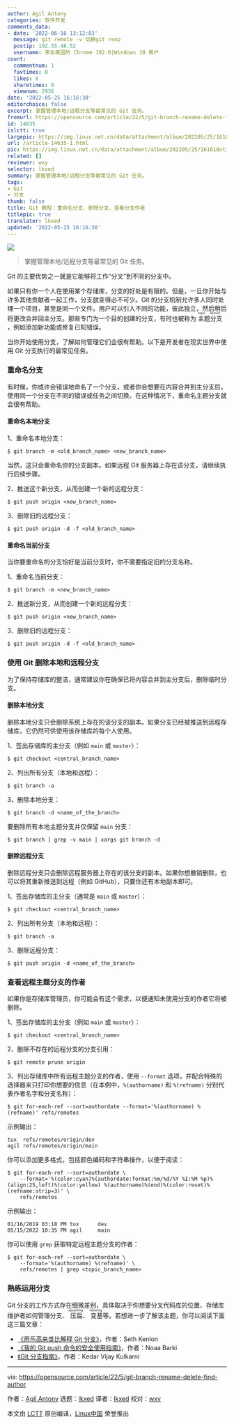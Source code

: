 ```yaml
---
author: Agil Antony
categories: 软件开发
comments_data:
- date: '2022-06-16 13:12:03'
  message: git remote -v 切换git reop
  postip: 192.55.46.52
  username: 来自美国的 Chrome 102.0|Windows 10 用户
count:
  commentnum: 1
  favtimes: 0
  likes: 0
  sharetimes: 0
  viewnum: 2936
date: '2022-05-25 16:16:30'
editorchoice: false
excerpt: 掌握管理本地/远程分支等最常见的 Git 任务。
fromurl: https://opensource.com/article/22/5/git-branch-rename-delete-find-author
id: 14635
islctt: true
largepic: https://img.linux.net.cn/data/attachment/album/202205/25/161618nt30jqe10nqtlzlj.jpg
url: /article-14635-1.html
pic: https://img.linux.net.cn/data/attachment/album/202205/25/161618nt30jqe10nqtlzlj.jpg.thumb.jpg
related: []
reviewer: wxy
selector: lkxed
summary: 掌握管理本地/远程分支等最常见的 Git 任务。
tags:
- Git
- 分支
thumb: false
title: Git 教程：重命名分支、删除分支、查看分支作者
titlepic: true
translator: lkxed
updated: '2022-05-25 16:16:30'
---
```


![](/data/attachment/album/202205/25/161618nt30jqe10nqtlzlj.jpg)



> 
> 掌握管理本地/远程分支等最常见的 Git 任务。
> 
> 
> 


Git 的主要优势之一就是它能够将工作“分叉”到不同的分支中。


如果只有你一个人在使用某个存储库，分支的好处是有限的。但是，一旦你开始与许多其他贡献者一起工作，分支就变得必不可少。Git 的分支机制允许多人同时处理一个项目，甚至是同一个文件。用户可以引入不同的功能，彼此独立，然后稍后将更改合并回主分支。那些专门为一个目的创建的分支，有时也被称为<ruby> 主题分支 <rt>  topic branch </rt></ruby>，例如添加新功能或修复已知错误。


当你开始使用分支，了解如何管理它们会很有帮助。以下是开发者在现实世界中使用 Git 分支执行的最常见任务。


### 重命名分支


有时候，你或许会错误地命名了一个分支，或者你会想要在内容合并到主分支后，使用同一个分支在不同的错误或任务之间切换。在这种情况下，重命名主题分支就会很有帮助。


#### 重命名本地分支


1、重命名本地分支：



```
$ git branch -m <old_branch_name> <new_branch_name>

```

当然，这只会重命名你的分支副本。如果远程 Git 服务器上存在该分支，请继续执行后续步骤。


2、推送这个新分支，从而创建一个新的远程分支：



```
$ git push origin <new_branch_name>

```

3、删除旧的远程分支：



```
$ git push origin -d -f <old_branch_name>

```

#### 重命名当前分支


当你要重命名的分支恰好是当前分支时，你不需要指定旧的分支名称。


1、重命名当前分支：



```
$ git branch -m <new_branch_name>

```

2、推送新分支，从而创建一个新的远程分支：



```
$ git push origin <new_branch_name>

```

3、删除旧的远程分支：



```
$ git push origin -d -f <old_branch_name>

```

### 使用 Git 删除本地和远程分支


为了保持存储库的整洁，通常建议你在确保已将内容合并到主分支后，删除临时分支。


#### 删除本地分支


删除本地分支只会删除系统上存在的该分支的副本。如果分支已经被推送到远程存储库，它仍然可供使用该存储库的每个人使用。


1、签出存储库的主分支（例如 `main` 或 `master`）：



```
$ git checkout <central_branch_name>

```

2、列出所有分支（本地和远程）：



```
$ git branch -a

```

3、删除本地分支：



```
$ git branch -d <name_of_the_branch>

```

要删除所有本地主题分支并仅保留 `main` 分支：



```
$ git branch | grep -v main | xargs git branch -d

```

#### 删除远程分支


删除远程分支只会删除远程服务器上存在的该分支的副本。如果你想撤销删除，也可以将其重新推送到远程（例如 GitHub），只要你还有本地副本即可。


1、签出存储库的主分支（通常是 `main` 或 `master`）：



```
$ git checkout <central_branch_name>

```

2、列出所有分支（本地和远程）：



```
$ git branch -a

```

3、删除远程分支：



```
$ git push origin -d <name_of_the_branch>

```

### 查看远程主题分支的作者


如果你是存储库管理员，你可能会有这个需求，以便通知未使用分支的作者它将被删除。


1、签出存储库的主分支（例如 `main` 或 `master`）：



```
$ git checkout <central_branch_name>

```

2、删除不存在的远程分支的分支引用：



```
$ git remote prune origin

```

3、列出存储库中所有远程主题分支的作者，使用 `--format` 选项，并配合特殊的选择器来只打印你想要的信息（在本例中，`%(authorname)` 和 `%(refname)` 分别代表作者名字和分支名称）：



```
$ git for-each-ref --sort=authordate --format='%(authorname) %(refname)' refs/remotes

```

示例输出：



```
tux  refs/remotes/origin/dev
agil refs/remotes/origin/main

```

你可以添加更多格式，包括颜色编码和字符串操作，以便于阅读：



```
$ git for-each-ref --sort=authordate \
    --format='%(color:cyan)%(authordate:format:%m/%d/%Y %I:%M %p)%(align:25,left)%(color:yellow) %(authorname)%(end)%(color:reset)%(refname:strip=3)' \
    refs/remotes

```

示例输出：



```
01/16/2019 03:18 PM tux      dev
05/15/2022 10:35 PM agil     main

```

你可以使用 `grep` 获取特定远程主题分支的作者：



```
$ git for-each-ref --sort=authordate \
    --format='%(authorname) %(refname)' \
    refs/remotes | grep <topic_branch_name>

```

### 熟练运用分支


Git 分支的工作方式存在细微差别，具体取决于你想要分叉代码库的位置、存储库维护者如何管理分支、<ruby> 压扁 <rt>  squashing </rt></ruby>、<ruby> 变基 <rt>  rebasing </rt></ruby>等。若想进一步了解该主题，你可以阅读下面这三篇文章：


* [《用乐高来类比解释 Git 分支》](https://opensource.com/article/22/4/git-branches)，作者：Seth Kenlon
* [《我的 Git push 命令的安全使用指南》](https://opensource.com/article/22/4/git-push)，作者：Noaa Barki
* [《Git 分支指南》](https://opensource.com/article/18/5/git-branching)，作者：Kedar Vijay Kulkarni




---


via: <https://opensource.com/article/22/5/git-branch-rename-delete-find-author>


作者：[Agil Antony](https://opensource.com/users/agantony) 选题：[lkxed](https://github.com/lkxed) 译者：[lkxed](https://github.com/lkxed) 校对：[wxy](https://github.com/wxy)


本文由 [LCTT](https://github.com/LCTT/TranslateProject) 原创编译，[Linux中国](https://linux.cn/) 荣誉推出